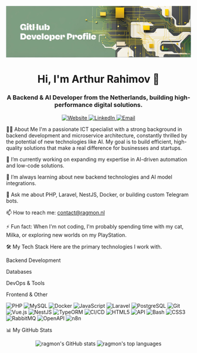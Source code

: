 <div align="center">
<a href="https://ragmon.nl" target="_blank">
<img src="https://raw.githubusercontent.com/ragmon/ragmon/main/assets/banner.jpeg" alt="Rahimov Development Banner">
</a>
</div>

<h1 align="center">Hi, I'm Arthur Rahimov 👋</h1>
<h3 align="center">A Backend & AI Developer from the Netherlands, building high-performance digital solutions.</h3>

<p align="center">
<a href="https://ragmon.nl" target="_blank">
<img src="https://www.google.com/search?q=https://img.shields.io/badge/Website-10B981%3Fstyle%3Dfor-the-badge%26logo%3Dgoogle-chrome%26logoColor%3Dwhite" alt="Website">
</a>
<a href="https://www.linkedin.com/in/arthur-rahimov" target="_blank">
<img src="https://www.google.com/search?q=https://img.shields.io/badge/LinkedIn-0077B5%3Fstyle%3Dfor-the-badge%26logo%3Dlinkedin%26logoColor%3Dwhite" alt="LinkedIn">
</a>
<a href="mailto:contact@ragmon.nl">
<img src="https://www.google.com/search?q=https://img.shields.io/badge/Email-D14836%3Fstyle%3Dfor-the-badge%26logo%3Dgmail%26logoColor%3Dwhite" alt="Email">
</a>
</p>

👨‍💻 About Me
I'm a passionate ICT specialist with a strong background in backend development and microservice architecture, constantly thrilled by the potential of new technologies like AI. My goal is to build efficient, high-quality solutions that make a real difference for businesses and startups.

🔭 I’m currently working on expanding my expertise in AI-driven automation and low-code solutions.

🌱 I’m always learning about new backend technologies and AI model integrations.

💬 Ask me about PHP, Laravel, NestJS, Docker, or building custom Telegram bots.

📫 How to reach me: contact@ragmon.nl

⚡ Fun fact: When I'm not coding, I'm probably spending time with my cat, Milka, or exploring new worlds on my PlayStation.

🛠️ My Tech Stack
Here are the primary technologies I work with.

Backend Development

Databases

DevOps & Tools

Frontend & Other

<img src="https://www.google.com/search?q=https://img.shields.io/badge/php-%2523777BB4.svg%3Fstyle%3Dfor-the-badge%26logo%3Dphp%26logoColor%3Dwhite" alt="PHP">

<img src="https://www.google.com/search?q=https://img.shields.io/badge/mysql-%252300f.svg%3Fstyle%3Dfor-the-badge%26logo%3Dmysql%26logoColor%3Dwhite" alt="MySQL">

<img src="https://www.google.com/search?q=https://img.shields.io/badge/docker-%25230db7ed.svg%3Fstyle%3Dfor-the-badge%26logo%3Ddocker%26logoColor%3Dwhite" alt="Docker">

<img src="https://www.google.com/search?q=https://img.shields.io/badge/javascript-%2523323330.svg%3Fstyle%3Dfor-the-badge%26logo%3Djavascript%26logoColor%3D%2523F7DF1E" alt="JavaScript">

<img src="https://www.google.com/search?q=https://img.shields.io/badge/laravel-%2523FF2D20.svg%3Fstyle%3Dfor-the-badge%26logo%3Dlaravel%26logoColor%3Dwhite" alt="Laravel">

<img src="https://www.google.com/search?q=https://img.shields.io/badge/postgresql-%2523316192.svg%3Fstyle%3Dfor-the-badge%26logo%3Dpostgresql%26logoColor%3Dwhite" alt="PostgreSQL">

<img src="https://www.google.com/search?q=https://img.shields.io/badge/git-%2523F05033.svg%3Fstyle%3Dfor-the-badge%26logo%3Dgit%26logoColor%3Dwhite" alt="Git">

<img src="https://www.google.com/search?q=https://img.shields.io/badge/vue.js-%252335495e.svg%3Fstyle%3Dfor-the-badge%26logo%3Dvuedotjs%26logoColor%3D%25234FC08D" alt="Vue.js">

<img src="https://www.google.com/search?q=https://img.shields.io/badge/nestjs-%2523E0234E.svg%3Fstyle%3Dfor-the-badge%26logo%3Dnestjs%26logoColor%3Dwhite" alt="NestJS">

<img src="https://www.google.com/search?q=https://img.shields.io/badge/TypeORM-262627%3Fstyle%3Dfor-the-badge%26logo%3Dtypeorm%26logoColor%3Dwhite" alt="TypeORM">

<img src="https://www.google.com/search?q=https://img.shields.io/badge/CI%252FCD-2088FF%3Fstyle%3Dfor-the-badge%26logo%3Dgitlab%26logoColor%3Dwhite" alt="CI/CD">

<img src="https://www.google.com/search?q=https://img.shields.io/badge/html5-%2523E34F26.svg%3Fstyle%3Dfor-the-badge%26logo%3Dhtml5%26logoColor%3Dwhite" alt="HTML5">

<img src="https://www.google.com/search?q=https://img.shields.io/badge/API-REST-orange%3Fstyle%3Dfor-the-badge" alt="API">



<img src="https://www.google.com/search?q=https://img.shields.io/badge/bash-%25234EAA25.svg%3Fstyle%3Dfor-the-badge%26logo%3Dgnu-bash%26logoColor%3Dwhite" alt="Bash">

<img src="https://www.google.com/search?q=https://img.shields.io/badge/css3-%25231572B6.svg%3Fstyle%3Dfor-the-badge%26logo%3Dcss3%26logoColor%3Dwhite" alt="CSS3">

<img src="https://www.google.com/search?q=https://img.shields.io/badge/RabbitMQ-FF6600%3Fstyle%3Dfor-the-badge%26logo%3Drabbitmq%26logoColor%3Dwhite" alt="RabbitMQ">



<img src="https://www.google.com/search?q=https://img.shields.io/badge/OpenAPI-6BA539%3Fstyle%3Dfor-the-badge%26logo%3Dopenapi-initiative%26logoColor%3Dwhite" alt="OpenAPI">

<img src="https://www.google.com/search?q=https://img.shields.io/badge/n8n-1F8263%3Fstyle%3Dfor-the-badge%26logo%3Dn8n%26logoColor%3Dwhite" alt="n8n">

📊 My GitHub Stats
<p align="center">
<img src="https://www.google.com/search?q=https://github-readme-stats.vercel.app/api%3Fusername%3Dragmon%26show_icons%3Dtrue%26theme%3Ddracula%26include_all_commits%3Dtrue%26count_private%3Dtrue" alt="ragmon's GitHub stats" />
<img src="https://www.google.com/search?q=https://github-readme-stats.vercel.app/api/top-langs/%3Fusername%3Dragmon%26layout%3Dcompact%26langs_count%3D8%26theme%3Ddracula" alt="ragmon's top languages" />
</p>